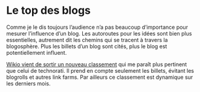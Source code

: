 # Le top des blogs

Comme je le dis toujours l’audience n’a pas beaucoup d’importance pour mesurer l’influence d’un blog. Les autoroutes pour les idées sont bien plus essentielles, autrement dit les chemins qui se tracent à travers la blogosphère. Plus les billets d’un blog sont cités, plus le blog est potentiellement influent.

[Wikio vient de sortir un nouveau classement](http://www.wikio.fr/blogs/top) qui me paraît plus pertinent que celui de technorati. Il prend en compte seulement les billets, évitant les blogrolls et autres link farms. Par ailleurs ce classement est dynamique sur les derniers mois.